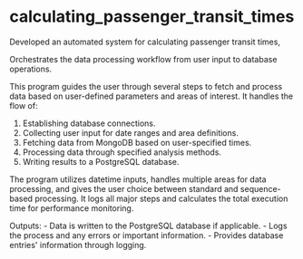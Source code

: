 # calculating_passenger_transit_times
Developed an automated system for calculating passenger transit times,

Orchestrates the data processing workflow from user input to database operations.
    
This program guides the user through several steps to fetch and process data based on user-defined 
parameters and areas of interest. It handles the flow of:

1. Establishing database connections.
2. Collecting user input for date ranges and area definitions.
3. Fetching data from MongoDB based on user-specified times.
4. Processing data through specified analysis methods.
5. Writing results to a PostgreSQL database.

The program utilizes datetime inputs, handles multiple areas for data processing, and 
gives the user choice between standard and sequence-based processing. It logs all major 
steps and calculates the total execution time for performance monitoring.

Outputs:
    - Data is written to the PostgreSQL database if applicable.
    - Logs the process and any errors or important information.
    - Provides database entries' information through logging.
